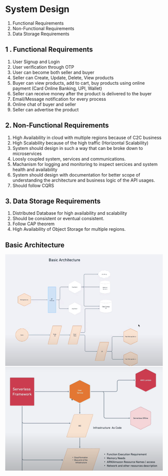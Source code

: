 # System Design

1. Functional Requirements
2. Non-Functional Requirements
3. Data Storage Requirements

## 1 . Functional Requirements

1. User Signup and Login
2. User verification through OTP
3. User can become both seller and buyer
4. Seller can Create, Update, Delete, View products
5. Buyer can view products, add to cart, buy products using online payment (Card Online Banking, UPI, Wallet)
6. Seller can receive money after the product is delivered to the buyer
7. Email/Message notification for every process
8. Online chat of buyer and seller
9. Seller can advertise the product

## 2. Non-Functional Requirements

1. High Availability in cloud with multiple regions because of C2C business
2. High Scalability because of the high traffic (Horizontal Scalability)
3. System should design in such a way that can be broke down to microservices
4. Loosly coupled system, services and communications.
5. Machanism for logging and monitoring to inspect sercices and system health and availability
6. System should design with documentation for better scope of understanding the architecture and business logic of the API usages.
7. Should follow CQRS

## 3. Data Storage Requirements

1. Distributed Database for high availability and scalability
2. Should be consistent or eventual consistent.
3. Follow CAP theorem
4. High Availability of Object Storage for multiple regions.

## Basic Architecture

![Basic Architecture](./assets/basic-architcture.png)
![Serverless Framework](./assets/serverless-framework1.png)
